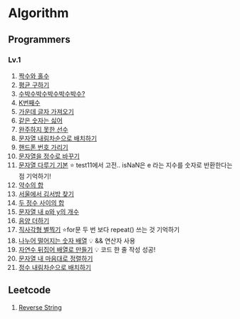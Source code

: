 # Algorithm

## Programmers

### Lv.1

1) [짝수와 홀수](https://programmers.co.kr/learn/courses/30/lessons/12937)
2) [평균 구하기](https://programmers.co.kr/learn/courses/30/lessons/12944)
3) [수박수박수박수박수박수?](https://programmers.co.kr/learn/courses/30/lessons/12922)
4) [K번째수](https://programmers.co.kr/learn/courses/30/lessons/42748)
5) [가운데 글자 가져오기](https://programmers.co.kr/learn/courses/30/lessons/12903)
6) [같은 숫자는 싫어](https://programmers.co.kr/learn/courses/30/lessons/12906)
7) [완주하지 못한 선수](https://programmers.co.kr/learn/courses/30/lessons/42576)
8) [문자열 내림차순으로 배치하기](https://programmers.co.kr/learn/courses/30/lessons/12917)
9) [핸드폰 번호 가리기](https://programmers.co.kr/learn/courses/30/lessons/12948)
10) [문자열을 정수로 바꾸기](https://programmers.co.kr/learn/courses/30/lessons/12925)
11) [문자열 다루기 기본](https://programmers.co.kr/learn/courses/30/lessons/12918) ⭐️ test11에서 고전.. isNaN은 e 라는 지수를 숫자로 반환한다는 점 기억하기!
12) [약수의 합](https://programmers.co.kr/learn/courses/30/lessons/12928)
13) [서울에서 김서방 찾기](https://programmers.co.kr/learn/courses/30/lessons/12919)
14) [두 정수 사이의 합](https://programmers.co.kr/learn/courses/30/lessons/12912)
15) [문자열 내 p와 y의 개수](https://programmers.co.kr/learn/courses/30/lessons/12916)
16) [음양 더하기](https://programmers.co.kr/learn/courses/30/lessons/76501)
17) [직사각형 별찍기](https://programmers.co.kr/learn/courses/30/lessons/12969?language=javascript) ⭐️for문 두 번 보다 repeat() 쓰는 것 기억하기
18) [나누어 떨어지는 숫자 배열](https://programmers.co.kr/learn/courses/30/lessons/12910) 💡 && 연산자 사용
19) [자연수 뒤집어 배열로 만들기](https://programmers.co.kr/learn/courses/30/lessons/12932) 💡 코드 한 줄 작성 성공!
20) [문자열 내 마음대로 정렬하기](https://programmers.co.kr/learn/courses/30/lessons/12915)
21) [정수 내림차순으로 배치하기](https://programmers.co.kr/learn/courses/30/lessons/12933)


## Leetcode

1) [Reverse String](https://leetcode.com/problems/reverse-string/)
